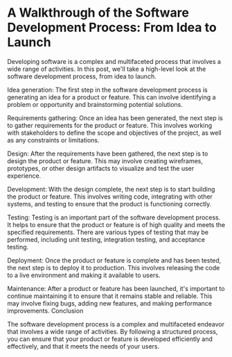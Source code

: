 # A Walkthrough of the Software Development Process: From Idea to Launch

Developing software is a complex and multifaceted process that involves a wide range of activities. In this post, we'll take a high-level look at the software development process, from idea to launch.

Idea generation: The first step in the software development process is generating an idea for a product or feature. This can involve identifying a problem or opportunity and brainstorming potential solutions.

Requirements gathering: Once an idea has been generated, the next step is to gather requirements for the product or feature. This involves working with stakeholders to define the scope and objectives of the project, as well as any constraints or limitations.

Design: After the requirements have been gathered, the next step is to design the product or feature. This may involve creating wireframes, prototypes, or other design artifacts to visualize and test the user experience.

Development: With the design complete, the next step is to start building the product or feature. This involves writing code, integrating with other systems, and testing to ensure that the product is functioning correctly.

Testing: Testing is an important part of the software development process. It helps to ensure that the product or feature is of high quality and meets the specified requirements. There are various types of testing that may be performed, including unit testing, integration testing, and acceptance testing.

Deployment: Once the product or feature is complete and has been tested, the next step is to deploy it to production. This involves releasing the code to a live environment and making it available to users.

Maintenance: After a product or feature has been launched, it's important to continue maintaining it to ensure that it remains stable and reliable. This may involve fixing bugs, adding new features, and making performance improvements. Conclusion

The software development process is a complex and multifaceted endeavor that involves a wide range of activities. By following a structured process, you can ensure that your product or feature is developed efficiently and effectively, and that it meets the needs of your users.